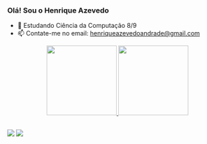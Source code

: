 ### Olá! Sou o Henrique Azevedo

- 🌱 Estudando Ciência da Computação 8/9
- 📫 Contate-me no email: henriqueazevedoandrade@gmail.com

<div align="center">
  <a href="https://github.com/henrique589">
  <img height="160em" src="https://github-readme-stats.vercel.app/api?username=henrique589&show_icons=true&theme=dark&include_all_commits=true&count_private=true"/>
  <img height="160em" src="https://github-readme-stats.vercel.app/api/top-langs/?username=henrique589&layout=compact&langs_count=7&theme=dark"/>
</div>
  
  ##
 
  <div>
    <a href = "mailto:henriqueazevedoandrade@gmail.com"><img src="https://img.shields.io/badge/-Gmail-%23333?style=for-the-badge&logo=gmail&logoColor=white" target="_blank"></a>
    <a href = "https://www.linkedin.com/in/henrique-azevedo-b12187318/"><img src="https://img.shields.io/badge/LinkedIn-0077B5?style=for-the-badge&logo=linkedin&logoColor=white" target="_blank"</a>
  </div>
  
